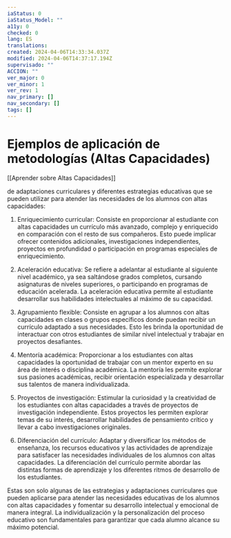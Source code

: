 ```yaml
---
iaStatus: 0
iaStatus_Model: ""
a11y: 0
checked: 0
lang: ES
translations: 
created: 2024-04-06T14:33:34.037Z
modified: 2024-04-06T14:37:17.194Z
supervisado: ""
ACCION: ""
ver_major: 0
ver_minor: 1
ver_rev: 1
nav_primary: []
nav_secondary: []
tags: []
---
```

# Ejemplos de aplicación de metodologías (Altas Capacidades)

[[Aprender sobre Altas Capacidades]]

de adaptaciones curriculares y diferentes estrategias educativas que se pueden utilizar para atender las necesidades de los alumnos con altas capacidades:

1. Enriquecimiento curricular: Consiste en proporcionar al estudiante con altas capacidades un currículo más avanzado, complejo y enriquecido en comparación con el resto de sus compañeros. Esto puede implicar ofrecer contenidos adicionales, investigaciones independientes, proyectos en profundidad o participación en programas especiales de enriquecimiento.

2. Aceleración educativa: Se refiere a adelantar al estudiante al siguiente nivel académico, ya sea saltándose grados completos, cursando asignaturas de niveles superiores, o participando en programas de educación acelerada. La aceleración educativa permite al estudiante desarrollar sus habilidades intelectuales al máximo de su capacidad.

3. Agrupamiento flexible: Consiste en agrupar a los alumnos con altas capacidades en clases o grupos específicos donde puedan recibir un currículo adaptado a sus necesidades. Esto les brinda la oportunidad de interactuar con otros estudiantes de similar nivel intelectual y trabajar en proyectos desafiantes.

4. Mentoría académica: Proporcionar a los estudiantes con altas capacidades la oportunidad de trabajar con un mentor experto en su área de interés o disciplina académica. La mentoría les permite explorar sus pasiones académicas, recibir orientación especializada y desarrollar sus talentos de manera individualizada.

5. Proyectos de investigación: Estimular la curiosidad y la creatividad de los estudiantes con altas capacidades a través de proyectos de investigación independiente. Estos proyectos les permiten explorar temas de su interés, desarrollar habilidades de pensamiento crítico y llevar a cabo investigaciones originales.

6. Diferenciación del currículo: Adaptar y diversificar los métodos de enseñanza, los recursos educativos y las actividades de aprendizaje para satisfacer las necesidades individuales de los alumnos con altas capacidades. La diferenciación del currículo permite abordar las distintas formas de aprendizaje y los diferentes ritmos de desarrollo de los estudiantes.

Estas son solo algunas de las estrategias y adaptaciones curriculares que pueden aplicarse para atender las necesidades educativas de los alumnos con altas capacidades y fomentar su desarrollo intelectual y emocional de manera integral. La individualización y la personalización del proceso educativo son fundamentales para garantizar que cada alumno alcance su máximo potencial.
